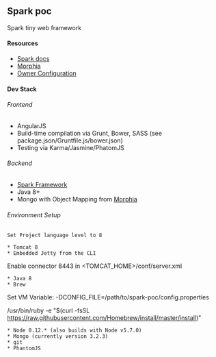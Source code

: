 Spark poc
----------------------------------------------------------
Spark tiny web framework

#### Resources ####
* [Spark docs](http://sparkjava.com/documentation.html)
* [Morphia](https://github.com/mongodb/morphia)
* [Owner Configuration](http://owner.aeonbits.org/docs/welcome/)

#### Dev Stack ####

###### Frontend ######

* AngularJS
* Build-time compilation via Grunt, Bower, SASS (see package.json/Gruntfile.js/bower.json)
* Testing via Karma/Jasmine/PhatomJS

###### Backend ######

* [Spark Framework](http://sparkjava.com/)
* Java 8+
* Mongo with Object Mapping from [Morphia](https://github.com/mongodb/morphia)

###### Environment Setup ######

```
Set Project language level to 8
```

```
* Tomcat 8
* Embedded Jetty from the CLI
```
Enable connector 8443 in <TOMCAT_HOME>/conf/server.xml

```
* Java 8 
* Brew
```

Set VM Variable: -DCONFIG_FILE=/path/to/spark-poc/config.properties


/usr/bin/ruby -e "$(curl -fsSL https://raw.githubusercontent.com/Homebrew/install/master/install)"
```
* Node 0.12.* (also builds with Node v5.7.0)
* Mongo (currently version 3.2.3)
* git
* PhantomJS
```